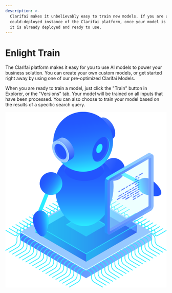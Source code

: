 ```yaml
---
description: >-
  Clarifai makes it unbelievably easy to train new models. If you are using a
  could-deployed instance of the Clarifai platform, once your model is trained
  it is already deployed and ready to use.
---
```


# Enlight Train

The Clarifai platform makes it easy for you to use AI models to power your business solution. You can create your own custom models, or get started right away by using one of our pre-optimized Clarifai Models.

When you are ready to train a model, just click the "Train" button in Explorer, or the "Versions" tab. Your model will be trained on all inputs that have been processed. You can also choose to train your model based on the results of a specific search query. 

![](../../.gitbook/assets/enlight.svg)

